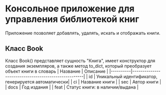 # Консольное приложение для управления библиотекой книг
Приложение позволяет добавлять, удалять, искать и отображать книги. 

## Класс Book
Класс Book() представляет сущность "Книга", имеет конструктор для создания экземпляров,
а также метод to_dict, который преобразует объект книги в словарь
| Название | Описание                                            |
|----------|-----------------------------------------------------|
| id	   | Уникальный идентификатор, генерируется автоматически|
| ci       | Название книги                                      |
| sec      | Автор книги                                         |
| docs	   | Год издания                                         |
| feat	   | Статус книги: в наличии/выдана                      |
